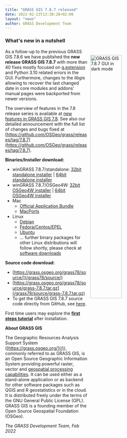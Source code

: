 ```yaml
---
title: "GRASS GIS 7.8.7 released"
date: 2022-02-23T13:38:28+02:00
layout: "news"
author: GRASS Development Team
---
```


### What's new in a nutshell

<a href="/images/news/grassgis787_gui_dark_mode.png">
  <img src="/images/news/grassgis787_gui_dark_mode.png"
   alt="GRASS GIS 7.8.7 GUI in dark mode"
   title="GRASS GIS 7.8.7 GUI in dark mode"
   width="45%" style="float:right;padding-left:10px;padding-top:20px">
</a>

As a follow-up to the previous GRASS GIS 7.8.6 we have published the
**new release GRASS GIS 7.8.7** with more than 40 fixes mostly focused
on [g.extension](https://grass.osgeo.org/grass78/manuals/g.extension.html) 
and Python 3.10 related errors in the GUI. Furthermore,
changes to the *libgis* allowing to recover the last changed date in core
modules and addons' manual pages were backported from newer versions.

The overview of features in the 7.8 release series is available at
[new features in GRASS GIS 7.8](https://trac.osgeo.org/grass/wiki/Grass7/NewFeatures78).
See also our detailed announcement with the full list of changes and
bugs fixed at
[https://github.com/OSGeo/grass/releases/tag/7.8.7](https://github.com/OSGeo/grass/releases/tag/7.8.7).

**Binaries/Installer download:**

- winGRASS 7.8.7/standalone:
  [32bit standalone installer](/grass78/binary/mswindows/native/x86/WinGRASS-7.8.7-1-Setup-x86.exe) \| [64bit standalone installer](/grass78/binary/mswindows/native/x86_64/WinGRASS-7.8.7-1-Setup-x86_64.exe)
- winGRASS 7.8.7/OSGeo4W:
  [32bit OSGeo4W installer](http://download.osgeo.org/osgeo4w/osgeo4w-setup-x86-v1.exe) \| [64bit OSGeo4W installer](http://download.osgeo.org/osgeo4w/v2/osgeo4w-setup.exe)
- Mac
    - [Official Application Bundle](http://grassmac.wikidot.com/downloads)
    - [MacPorts](https://ports.macports.org/port/grass7/)
- Linux
    - [Debian](https://tracker.debian.org/pkg/grass)
    - [Fedora/Centos/EPEL](https://src.fedoraproject.org/rpms/grass)
    - [Ubuntu](https://launchpad.net/~ubuntugis/+archive/ubuntu/ubuntugis-unstable/+packages?field.name_filter=grass)
    - ... further binary packages for other Linux distributions will follow shortly, please check at [software downloads](/download/software/index.html#g78x)

**Source code download:**

-   [https://grass.osgeo.org/grass78/source/](/grass78/source/)
-   [https://grass.osgeo.org/grass78/source/grass-7.8.7.tar.gz](/grass78/source/grass-7.8.7.tar.gz)
-   To get the GRASS GIS 7.8.7 source code directly from GitHub, see [here](https://github.com/OSGeo/grass/releases/tag/7.8.7).

First time users may explore the [**first steps tutorial**](/learn/) after
installation.

**About GRASS GIS**

The Geographic Resources Analysis Support System
([https://grass.osgeo.org/](/)), commonly referred to as GRASS GIS, is
an Open Source Geographic Information System providing powerful raster,
vector and [geospatial processing capabilities](https://grass.osgeo.org/learn/overview/).
It can be used either as a stand-alone application or as backend for other
software packages such as QGIS and R geostatistics or in the cloud. It is
distributed freely under the terms of the GNU General Public License (GPL).
GRASS GIS is a founding member of the Open Source Geospatial Foundation (OSGeo).

*The GRASS Development Team, Feb 2022*
